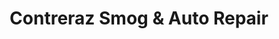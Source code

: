 ---
title: "Contreraz Smog & Auto Repair"
url: /fresno/contreraz-smog-and-auto-repair/
shop: car repair
---